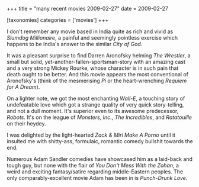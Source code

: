 +++
title = "many recent movies 2009-02-27"
date = 2009-02-27

[taxonomies]
categories = ['movies']
+++

I don't remember any movie based in India quite as rich and vivid as
*Slumdog Millionaire*, a painful and seemingly pointless exercise which
happens to be India's answer to the similar *City of God*.

It was a pleasant surprise to find Darren Aronofsky helming *The
Wrestler*, a small but solid, yet-another-fallen-sportsman-story with an
amazing cast and a very strong Mickey Rourke, whose character is in such
pain that death ought to be better. And this movie appears the most
conventional of Aronofsky's (think of the mesmerising *Pi* or the
heart-wrenching *Requiem for A Dream*).

On a lighter note, we got the most enchanting *Wall-E*, a touching story
of undefeatable love which got a strange quality of very quick
story-telling, and not a dull moment. It's superior even to its awesome
predecessor, *Robots*. It's on the league of *Monsters, Inc.*, *The
Incredibles*, and *Ratatouille* on their heydey.

I was delighted by the light-hearted *Zack & Miri Make A Porno* until it
insulted me with shitty-ass, formulaic, romantic comedy bullshit towards
the end.

Numerous Adam Sandler comedies have showcased him as a laid-back and
tough guy, but none with the flair of *You Don't Mess With the Zohan*,
a weird and exciting fantasy/satire regarding middle-Eastern peoples.
The only comparably-excellent movie Adam has been in is *Punch-Drunk
Love*.
